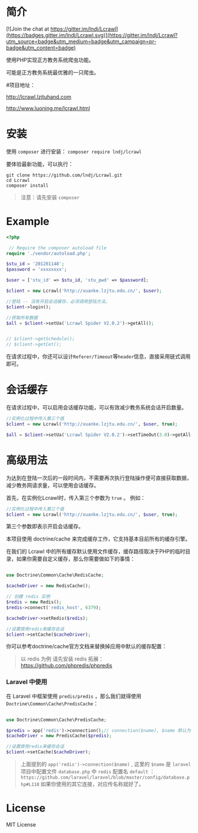 # 简介

[![Join the chat at https://gitter.im/lndj/Lcrawl](https://badges.gitter.im/lndj/Lcrawl.svg)](https://gitter.im/lndj/Lcrawl?utm_source=badge&utm_medium=badge&utm_campaign=pr-badge&utm_content=badge)

使用PHP实现正方教务系统爬虫功能。

可能是正方教务系统最优雅的一只爬虫。

#项目地址：

http://lcrawl.lzjtuhand.com

http://www.luoning.me/lcrawl.html

# 安装

使用 `composer` 进行安装：
`composer require lndj/lcrawl`

要体验最新功能，可以执行：
```shell
git clone https://github.com/lndj/Lcrawl.git
cd Lcrawl
composer install
```
> 注意：请先安装 `composer`

# Example

```php
<?php

 // Require the composer autoload file
require './vendor/autoload.php';

$stu_id = '201201148';
$password = 'xxxxxxxx';

$user = ['stu_id' => $stu_id, 'stu_pwd' => $password];

$client = new Lcrawl('http://xuanke.lzjtu.edu.cn/', $user);

//登陆 -- 没有开启会话缓存，必须调用登陆方法。
$client->login();

//获取所有数据
$all = $client->setUa('Lcrawl Spider V2.0.2')->getAll();


// $client->getSchedule();
// $client->getCet();


``` 

在请求过程中，你还可以设计`Referer/Timeout`等`header`信息，直接采用链式调用即可。

# 会话缓存

在请求过程中，可以启用会话缓存功能，可以有效减少教务系统会话开启数量。
```php
//实例化过程中传入第三个值
$client = new Lcrawl('http://xuanke.lzjtu.edu.cn/', $user, true);

$all = $client->setUa('Lcrawl Spider V2.0.2')->setTimeOut(3.0)->getAll();
```

# 高级用法

为达到在登陆一次后的一段时间内，不需要再次执行登陆操作便可直接获取数据，减少教务网请求量，可以使用会话缓存。

首先，在实例化Lcrawl时，传入第三个参数为 `true` 。
例如：

```php
//实例化过程中传入第三个值
$client = new Lcrawl('http://xuanke.lzjtu.edu.cn/', $user, true);
```

第三个参数即表示开启会话缓存。

本项目使用 doctrine/cache 来完成缓存工作，它支持基本目前所有的缓存引擎。

在我们的 Lcrawl 中的所有缓存默认使用文件缓存，缓存路径取决于PHP的临时目录，如果你需要自定义缓存，那么你需要做如下的事情：

```php

use Doctrine\Common\Cache\RedisCache;

$cacheDriver = new RedisCache();

// 创建 redis 实例
$redis = new Redis();
$redis->connect('redis_host', 6379);

$cacheDriver->setRedis($redis);

//设置使用redis来缓存会话
$client->setCache($cacheDriver);

```
你可以参考doctrine/cache官方文档来替换掉应用中默认的缓存配置：
> 以 redis 为例
> 请先安装 redis 拓展：https://github.com/phpredis/phpredis

### Laravel 中使用

在 Laravel 中框架使用 `predis/predis` ，那么我们就得使用 `Doctrine\Common\Cache\PredisCache`：

```php

use Doctrine\Common\Cache\PredisCache;

$predis = app('redis')->connection();// connection($name), $name 默认为 `default`
$cacheDriver = new PredisCache($predis);

//设置使用redis来缓存会话
$client->setCache($cacheDriver);
```
> 上面提到的 `app('redis')->connection($name)` , 这里的 `$name` 是 `laravel`项目中配置文件 `database.php` 中 `redis` 配置名 `default` ：`https://github.com/laravel/laravel/blob/master/config/database.php#L118`
如果你使用的其它连接，对应传名称就好了。

# License

MIT License
